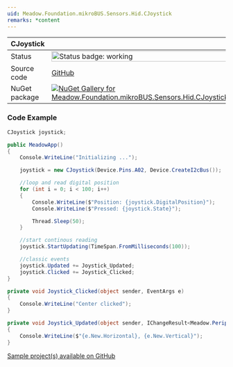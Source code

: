```yaml
---
uid: Meadow.Foundation.mikroBUS.Sensors.Hid.CJoystick
remarks: *content
---
```


| CJoystick | |
|--------|--------|
| Status | <img src="https://img.shields.io/badge/Working-brightgreen" style="width: auto; height: -webkit-fill-available;" alt="Status badge: working" /> |
| Source code | [GitHub](https://github.com/WildernessLabs/Meadow.Foundation.MikroBus/tree/main/Source/CJoystick) |
| NuGet package | <a href="https://www.nuget.org/packages/Meadow.Foundation.mikroBUS.Sensors.Hid.CJoystick/" target="_blank"><img src="https://img.shields.io/nuget/v/Meadow.Foundation.mikroBUS.Sensors.Hid.CJoystick.svg?label=Meadow.Foundation.mikroBUS.Sensors.Hid.CJoystick" alt="NuGet Gallery for Meadow.Foundation.mikroBUS.Sensors.Hid.CJoystick" /></a> |
### Code Example

```csharp
CJoystick joystick;

public MeadowApp()
{
    Console.WriteLine("Initializing ...");

    joystick = new CJoystick(Device.Pins.A02, Device.CreateI2cBus());

    //loop and read digital position 
    for (int i = 0; i < 100; i++)
    {
        Console.WriteLine($"Position: {joystick.DigitalPosition}");
        Console.WriteLine($"Pressed: {joystick.State}");

        Thread.Sleep(50);
    }

    //start continous reading
    joystick.StartUpdating(TimeSpan.FromMilliseconds(100));

    //classic events
    joystick.Updated += Joystick_Updated;
    joystick.Clicked += Joystick_Clicked;
}

private void Joystick_Clicked(object sender, EventArgs e)
{
    Console.WriteLine("Center clicked");
}

private void Joystick_Updated(object sender, IChangeResult<Meadow.Peripherals.Sensors.Hid.AnalogJoystickPosition> e)
{
    Console.WriteLine($"{e.New.Horizontal}, {e.New.Vertical}");
}

```

[Sample project(s) available on GitHub](https://github.com/WildernessLabs/Meadow.Foundation.MikroBus/tree/main/Source/CJoystick/Sample/CJoystick_Sample)


